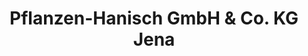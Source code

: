 ---
title: "Pflanzen-Hanisch GmbH & Co. KG Jena"
url: /jena/pflanzen-hanisch-gmbh-und-co-kg-jena/
shop: Garten-Center
---